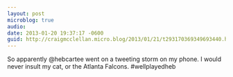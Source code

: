 ```yaml
---
layout: post
microblog: true
audio: 
date: 2013-01-20 19:37:17 -0600
guid: http://craigmcclellan.micro.blog/2013/01/21/t293170369349693440.html
---
```

So apparently @hebcartee went on a tweeting storm on my phone. I would never insult my cat, or the Atlanta Falcons. #wellplayedheb
